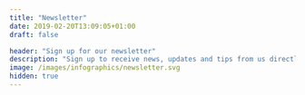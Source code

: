 ```yaml
---
title: "Newsletter"
date: 2019-02-20T13:09:05+01:00
draft: false

header: "Sign up for our newsletter"
description: "Sign up to receive news, updates and tips from us directly to your inbox"
image: /images/infographics/newsletter.svg
hidden: true
---
```


<script> 
document.addEventListener('DOMContentLoaded', () => {
  hbspt.forms.create({ 
    portalId: "4304957", 
    formId: "506acf1b-d291-445a-892e-986cbe5d21a4" 
  }); 
})
</script>
